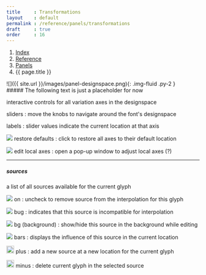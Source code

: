 ```yaml
---
title     : Transformations
layout    : default
permalink : /reference/panels/transformations
draft     : true
order     : 16
---
```


<nav aria-label="breadcrumb">
  <ol class="breadcrumb small">
    <li class="breadcrumb-item"><a href="{{ site.url }}">Index</a></li>
    <li class="breadcrumb-item"><a href="../../../reference">Reference</a></li>
    <li class="breadcrumb-item"><a href="../panels">Panels</a></li>
    <li class="breadcrumb-item active" aria-current="page">{{ page.title }}</li>
  </ol>
</nav>

<div class='row'>
<div class='col-md' markdown='1'>
![]({{ site.url }}/images/panel-designspace.png){: .img-fluid .py-2 }
</div>
<div class='col-md' markdown='1'>
##### The following text is just a placeholder for now

interactive controls for all variation axes in the designspace

sliders
: move the knobs to navigate around the font's designspace 

labels
: slider values indicate the current location at that axis

<img src='{{ site.url }}/images/icons/refresh.svg' /> restore defaults
: click to restore all axes to their default location

<img src='{{ site.url }}/images/icons/tool.svg' /> edit local axes
: open a pop-up window to adjust local axes (?)

- - -

##### sources

a list of all sources available for the current glyph

<img src='{{ site.url }}/images/icons/circle-dot.svg' /> on
: uncheck to remove source from the interpolation for this glyph

<img src='{{ site.url }}/images/icons/bug.svg' /> bug
: indicates that this source is incompatible for interpolation

<img src='{{ site.url }}/images/icons/eye.svg' /> bg (background)
: show/hide this source in the background while editing

<img src='{{ site.url }}/images/icons/antenna-bars-4.svg' /> bars
: displays the influence of this source in the current location

<img src='{{ site.url }}/images/icons/plus.svg' height='20' /> plus
: add a new source at a new location for the current glyph

<img src='{{ site.url }}/images/icons/minus.svg' height='20' /> minus
: delete current glyph in the selected source 
</div>
</div>